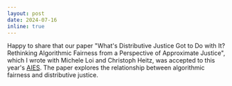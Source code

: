 ```yaml
---
layout: post
date: 2024-07-16
inline: true
---
```


Happy to share that our paper "What's Distributive Justice Got to Do with It? Rethinking Algorithmic Fairness from a Perspective of Approximate Justice", which I wrote with Michele Loi and Christoph Heitz, was accepted to this year's <a href="https://www.aies-conference.com/2024/">AIES</a>. The paper explores the relationship between algorithmic fairness and distributive justice.

